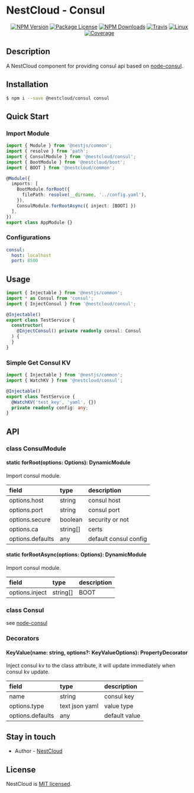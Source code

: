 
[travis-image]: https://api.travis-ci.org/nest-cloud/nestcloud.svg?branch=master
[travis-url]: https://travis-ci.org/nest-cloud/nestcloud
[linux-image]: https://img.shields.io/travis/nest-cloud/nestcloud/master.svg?label=linux
[linux-url]: https://travis-ci.org/nest-cloud/nestcloud

# NestCloud - Consul

<p align="center">
    <a href="https://www.npmjs.com/~nestcloud" target="_blank"><img src="https://img.shields.io/npm/v/@nestcloud/core.svg" alt="NPM Version"/></a>
    <a href="https://www.npmjs.com/~nestcloud" target="_blank"><img src="https://img.shields.io/npm/l/@nestcloud/core.svg" alt="Package License"/></a>
    <a href="https://www.npmjs.com/~nestcloud" target="_blank"><img src="https://img.shields.io/npm/dm/@nestcloud/core.svg" alt="NPM Downloads"/></a>
    <a href="https://travis-ci.org/nest-cloud/nestcloud" target="_blank"><img src="https://travis-ci.org/nest-cloud/nestcloud.svg?branch=master" alt="Travis"/></a>
    <a href="https://travis-ci.org/nest-cloud/nestcloud" target="_blank"><img src="https://img.shields.io/travis/nest-cloud/nestcloud/master.svg?label=linux" alt="Linux"/></a>
    <a href="https://coveralls.io/github/nest-cloud/nestcloud?branch=master" target="_blank"><img src="https://coveralls.io/repos/github/nest-cloud/nestcloud/badge.svg?branch=master" alt="Coverage"/></a>
</p>

## Description

A NestCloud component for providing consul api based on [node-consul](https://github.com/silas/node-consul).

## Installation

```bash
$ npm i --save @nestcloud/consul consul
```

## Quick Start

### Import Module

```typescript
import { Module } from '@nestjs/common';
import { resolve } from 'path';
import { ConsulModule } from '@nestcloud/consul';
import { BootModule } from '@nestcloud/boot';
import { BOOT } from '@nestcloud/common';

@Module({
  imports: [
    BootModule.forRoot({
      filePath: resolve(__dirname, '../config.yaml'),
    }),
    ConsulModule.forRootAsync({ inject: [BOOT] })
  ],
})
export class AppModule {}
```

### Configurations

```yaml
consul:
  host: localhost
  port: 8500
```

## Usage

```typescript
import { Injectable } from '@nestjs/common';
import * as Consul from 'consul';
import { InjectConsul } from '@nestcloud/consul';

@Injectable()
export class TestService {
  constructor(
    @InjectConsul() private readonly consul: Consul
  ) {
  }
}
```

### Simple Get Consul KV

```typescript
import { Injectable } from '@nestjs/common';
import { WatchKV } from '@nestcloud/consul';

@Injectable()
export class TestService {
  @WatchKV('test_key', 'yaml', {})
  private readonly config: any;
}
```

## API

### class ConsulModule

#### static forRoot\(options: Options\): DynamicModule

Import consul module.

| field            | type     | description           |
| :--------------- | :------- | :-------------------- |
| options.host     | string   | consul host           |
| options.port     | string   | consul port           |
| options.secure   | boolean  | security or not       |
| options.ca       | string[] | certs                 |
| options.defaults | any      | default consul config |

#### static forRootAsync\(options: Options\): DynamicModule

Import consul module.

| field          | type     | description |
| :------------- | :------- | :---------- |
| options.inject | string[] | BOOT        |

### class Consul

see [node-consul](https://github.com/silas/node-consul)

### Decorators

#### KeyValue(name: string, options?: KeyValueOptions): PropertyDecorator

Inject consul kv to the class attribute, it will update immediately when consul kv update.

| field            | type           | description           |
| :--------------- | :------------- | :-------------------- |
| name             | string         | consul key            |
| options.type     | text json yaml | value type            |
| options.defaults | any            | default value         |

## Stay in touch

- Author - [NestCloud](https://github.com/nest-cloud)

## License

  NestCloud is [MIT licensed](LICENSE).
